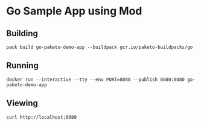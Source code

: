 # Go Sample App using Mod

## Building

`pack build go-paketo-demo-app --buildpack gcr.io/paketo-buildpacks/go`

## Running

`docker run --interactive --tty --env PORT=8080 --publish 8080:8080 go-paketo-demo-app`

## Viewing

`curl http://localhost:8080`
